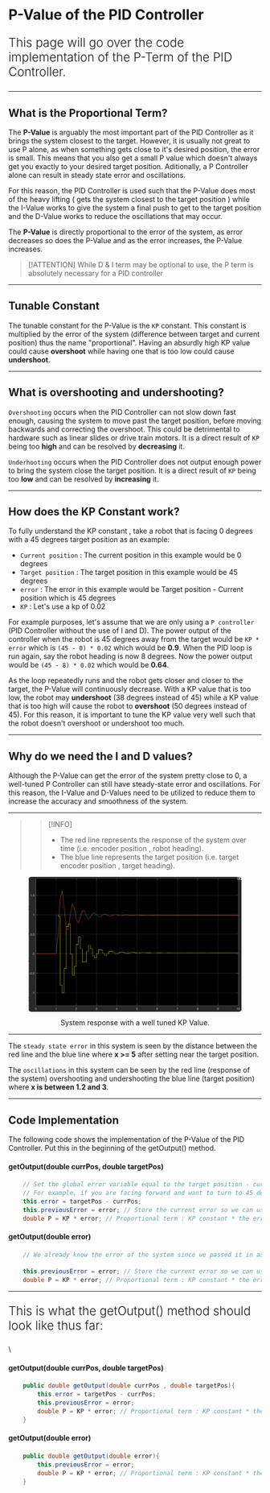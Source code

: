 
# P-Value of the PID Controller

<p style = "font-weight : 300; font-size : 24px;">
This page will go over the code implementation of the P-Term of the PID Controller.
</p>

---

## What is the Proportional Term?

The <b>P-Value</b> is arguably the most important part of the PID Controller as it brings the system closest to the target. However, it is usually not great to use P alone, as when something gets close to it's desired position, the error is small. This means that you also get a small P value which doesn't always get you exactly to your desired target position.
Aditionally, a P Controller alone can result in steady state error and oscillations.

For this reason, the PID Controller is used such that the P-Value does most of the heavy lifting ( gets the system closest to the target position ) while the I-Value works to give the system a final push to get to the target position and the D-Value works to reduce the oscillations that may occur.

The <b>P-Value</b> is directly proportional to the error of the system, as error decreases so does the P-Value and as the error increases, the P-Value increases.

> [!ATTENTION]
> While D & I term may be optional to use, the P term is absolutely necessary for a PID controller

---

## Tunable Constant

The tunable constant for the P-Value is the `KP` constant. This constant is multiplied by the error of the system (difference between target and current position) thus the name "proportional".
Having an absurdly high KP value could cause <b>overshoot</b> while having one that is too low could cause <b>undershoot</b>. 

---

## What is overshooting and undershooting?

`Overshooting` occurs when the PID Controller can not slow down fast enough, causing the system
to move past the target position, before moving backwards and correcting the overshoot. This could be detrimental to hardware such as linear slides or drive train motors. It is a direct result
of `KP` being too <b>high</b> and can be resolved by <b>decreasing</b> it.

`Underhooting` occurs when the PID Controller does not output enough power to bring the system close the target position. It is a direct result of `KP` being too <b>low</b> and can be
resolved by <b>increasing</b> it.

---

## How does the KP Constant work?

To fully understand the KP constant , take a robot that is facing 0 degrees with a 45 degrees target position as an example:
- `Current position` : The current position in this example would be 0 degrees
- `Target position` : The target position in this example would be 45 degrees
- `error` : The error in this example would be Target position - Current position which is 45 degrees
- `KP` : Let's use a kp of 0.02

For example purposes, let's assume that we are only using a `P controller` (PID Controller without the use of I and D).
The power output of the controller when the robot is 45 degrees away from the target would be `KP * error` which is `(45 - 0) * 0.02` which would be <b>0.9</b>.
When the PID loop is run again, say the robot heading is now 8 degrees. Now the power output would be `(45 - 8) * 0.02` which would be <b>0.64</b>.

As the loop repeatedly runs and the robot gets closer and closer to the target, the P-Value will continuously decrease. With a KP value that is too low, the robot may <b>undershoot</b> (38 degrees instead of 45) while a KP value that is too high will cause the robot to <b>overshoot</b> (50 degrees instead of 45).
For this reason, it is important to tune the KP value very well such that the robot doesn't overshoot or undershoot too much.

---

## Why do we need the I and D values?

Although the P-Value can get the error of the system pretty close to 0, a well-tuned P Controller can still have steady-state error and oscillations. For this reason,
the I-Value and D-Values need to be utilized to reduce them to increase the accuracy and smoothness of the system.

---

>> [!INFO]
>>- The red line represents the response of the system over time (i.e. encoder position , robot heading).
>>- The blue line represents the target position (i.e. target encoder position , target heading).

<figure align="center">
    <img src="Images/KP-System-response.png" class="rounded-lg" alt="KP System response" style="border-radius : 1.5%;">
    <figcaption class="mt-2 text-sm text-center text-gray-600" style = "padding-top : 10px;">System response with a well tuned KP Value.</figcaption>
</figure>

---

The `steady state error` in this system is seen by the distance between the red line and the blue line where <b>x >= 5</b> after setting near the target position.

The `oscillations` in this system can be seen by the red line (response of the system) overshooting and 
undershooting the blue line (target position) where <b>x is between 1.2 and 3</b>.

---

## Code Implementation

The following code shows the implementation of the P-Value of the PID Controller. Put this in the beginning of the getOutput() method.

<!-- tabs:start -->

#### **getOutput(double currPos, double targetPos)**
```java 
    // Set the global error variable equal to the target position - current position 
    // For example, if you are facing forward and want to turn to 45 degrees, the error would be 45 (target heading) - 0 (current robot heading)
    this.error = targetPos - currPos;
    this.previousError = error; // Store the current error so we can use it during the next loop run
    double P = KP * error; // Proportional term : KP constant * the error of the system
```

#### **getOutput(double error)**
```java 
    // We already know the error of the system since we passed it in as an argument
    
    this.previousError = error; // Store the current error so we can use it during the next loop run
    double P = KP * error; // Proportional term : KP constant * the error of the system
```

<!-- tabs:end -->

---

<p style = "font-weight : 300; font-size : 24px;">
This is what the getOutput() method should look like thus far:
</p>\

<!-- tabs:start -->

#### **getOutput(double currPos, double targetPos)**
```java 
    public double getOutput(double currPos , double targetPos){
        this.error = targetPos - currPos;
        this.previousError = error;
        double P = KP * error; // Proportional term : KP constant * the error of the system
    }
```

#### **getOutput(double error)**
```java 
    public double getOutput(double error){
        this.previousError = error;
        double P = KP * error; // Proportional term : KP constant * the error of the system
    }
```

<!-- tabs:end -->
